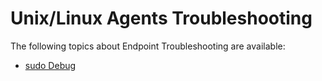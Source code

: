 [title]: # (Agents Troubleshooting)
[tags]: # (unix/linux)
[priority]: # (1)

# Unix/Linux Agents Troubleshooting

The following topics about Endpoint Troubleshooting are available:

* [sudo Debug](sudo-debug.md)
